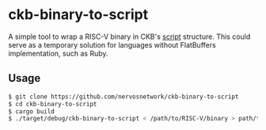 # ckb-binary-to-script

A simple tool to wrap a RISC-V binary in CKB's [script](https://github.com/nervosnetwork/ckb/blob/1da17f000cfc5bd98acb454c278c0c68900d8c4a/core/src/script.rs#L10) structure. This could serve as a temporary solution for languages without FlatBuffers implementation, such as Ruby.

## Usage

```bash
$ git clone https://github.com/nervosnetwork/ckb-binary-to-script
$ cd ckb-binary-to-script
$ cargo build
$ ./target/debug/ckb-binary-to-script < /path/to/RISC-V/binary > path/to/generated/Script/data
```
